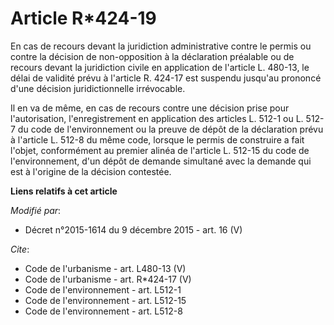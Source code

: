 # Article R*424-19

En cas de recours devant la juridiction administrative contre le permis ou contre la décision de non-opposition à la
déclaration préalable ou de recours devant la juridiction civile en application de l'article L. 480-13, le délai de validité
prévu à l'article R. 424-17 est suspendu jusqu'au prononcé d'une décision juridictionnelle irrévocable. 

Il en va de même, en cas de recours contre une décision prise pour l'autorisation, l'enregistrement en application des
articles L. 512-1 ou L. 512-7 du code de l'environnement ou la preuve de dépôt de la déclaration prévu à l'article L. 512-8
du même code, lorsque le permis de construire a fait l'objet, conformément au premier alinéa de l'article L. 512-15 du code
de l'environnement, d'un dépôt de demande simultané avec la demande qui est à l'origine de la décision contestée.

**Liens relatifs à cet article**

_Modifié par_:

  - Décret n°2015-1614 du 9 décembre 2015 - art. 16 (V)

_Cite_:

  - Code de l'urbanisme - art. L480-13 (V)
  - Code de l'urbanisme - art. R*424-17 (V)
  - Code de l'environnement - art. L512-1
  - Code de l'environnement - art. L512-15
  - Code de l'environnement - art. L512-8
